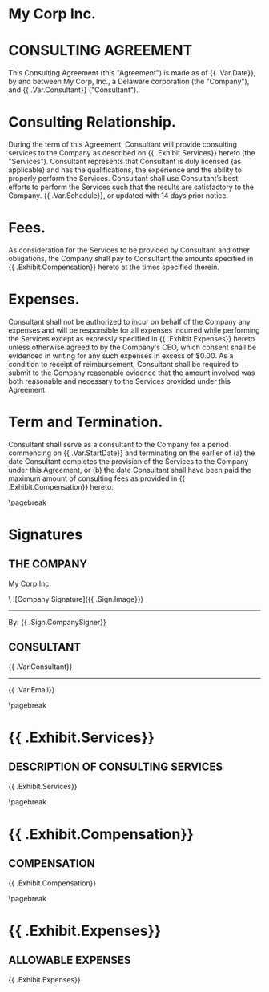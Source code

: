 # My Corp Inc.
# CONSULTING AGREEMENT

This Consulting Agreement (this "Agreement") is made as of {{ .Var.Date}}, by and between My Corp, Inc., a Delaware corporation (the "Company"), and {{ .Var.Consultant}} ("Consultant").

# Consulting Relationship.

During the term of this Agreement, Consultant will provide consulting services to the Company as described on {{ .Exhibit.Services}} hereto (the "Services").  Consultant represents that Consultant is duly licensed (as applicable) and has the qualifications, the experience and the ability to properly perform the Services.  Consultant shall use Consultant’s best efforts to perform the Services such that the results are satisfactory to the Company.  {{ .Var.Schedule}}, or updated with 14 days prior notice.

# Fees.

As consideration for the Services to be provided by Consultant and other obligations, the Company shall pay to Consultant the amounts specified in {{ .Exhibit.Compensation}} hereto at the times specified therein.

# Expenses.

Consultant shall not be authorized to incur on behalf of the Company any expenses and will be responsible for all expenses incurred while performing the Services except as expressly specified in {{ .Exhibit.Expenses}} hereto unless otherwise agreed to by the Company's CEO, which consent shall be evidenced in writing for any such expenses in excess of $0.00.  As a condition to receipt of reimbursement, Consultant shall be required to submit to the Company reasonable evidence that the amount involved was both reasonable and necessary to the Services provided under this Agreement.

# Term and Termination.

Consultant shall serve as a consultant to the Company for a period commencing on {{ .Var.StartDate}} and terminating on the earlier of (a) the date Consultant completes the provision of the Services to the Company under this Agreement, or (b) the date Consultant shall have been paid the maximum amount of consulting fees as provided in {{ .Exhibit.Compensation}} hereto.

\pagebreak

# Signatures

## THE COMPANY

My Corp Inc.

\ ![Company Signature]({{ .Sign.Image}})

---

By: {{ .Sign.CompanySigner}}


## CONSULTANT

{{ .Var.Consultant}}

---

{{ .Var.Email}}


\pagebreak

# {{ .Exhibit.Services}}

## DESCRIPTION OF CONSULTING SERVICES

{{ .Exhibit.Services}}

\pagebreak

# {{ .Exhibit.Compensation}}

## COMPENSATION

{{ .Exhibit.Compensation}}

\pagebreak

# {{ .Exhibit.Expenses}}

## ALLOWABLE EXPENSES

{{ .Exhibit.Expenses}}
